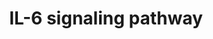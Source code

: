 ---
annotations:
- id: PW:0000516
  parent: regulatory pathway
  type: Pathway Ontology
  value: interleukin-6 signaling pathway
authors:
- MaintBot
- Mkutmon
- Eweitz
description: ''
last-edited: 2021-05-23
organisms:
- Gallus gallus
redirect_from:
- /index.php/Pathway:WP750
- /instance/WP750
revision: null
schema-jsonld:
- '@context': https://schema.org/
  '@id': https://wikipathways.github.io/pathways/WP750.html
  '@type': Dataset
  creator:
    '@type': Organization
    name: WikiPathways
  description: ''
  keywords:
  - AKT1
  - AR
  - BAD
  - BMX
  - BTK
  - CASP3
  - CASP9
  - CD40
  - CDK5
  - CDK5R1
  - CDK9
  - CEBPB
  - CREBBP
  - DAXX
  - EIF2A
  - EIF4E
  - EIF4EBP1
  - EP300
  - ERBB2
  - ERBB3
  - FES
  - FGR
  - FOS
  - FOXO1A
  - FOXO3
  - FOXO4
  - FYN
  - GAB1
  - GAB2
  - GRB2
  - GSK3B
  - HCK
  - HDAC1
  - HNF1A
  - HRAS
  - HSP90AA1
  - HSPB1
  - IL6
  - IL6R
  - IL6ST
  - INPP5D
  - INPPL1
  - JAK1
  - JAK2
  - JUN
  - LYN
  - MAP2K1
  - MAP2K2
  - MAP2K4
  - MAP2K6
  - MAP3K4
  - MAP3K7
  - MAPK1
  - MAPK14
  - MAPK3
  - MAPK8
  - MAPKAPK2
  - MAPT
  - NCOA1
  - NFKB1
  - NLK
  - PIK3R1
  - PIK3R2
  - PLCG1
  - PPP2CA
  - PPP2CB
  - PPP2R1A
  - PPP2R1B
  - PPP2R2B
  - PPP2R2C
  - PPP2R3A
  - PPP2R3B
  - PPP2R4
  - PPP2R5A
  - PPP2R5B
  - PPP2R5C
  - PPP2R5D
  - PPP2R5E
  - PRKCD
  - PTK2
  - PTK2B
  - PTPN11
  - PXN
  - RAC1
  - RAF1
  - RB1
  - RCJMB04_17i9
  - RCJMB04_4j14
  - RCJMB04_5f2
  - RPS6KA2
  - SGK1
  - SHC1
  - SOCS3
  - SOS1
  - STAT3
  - STAT5A
  - STAT5B
  - TEC
  - TYK2
  - VAV1
  license: CC0
  name: IL-6 signaling pathway
seo: CreativeWork
title: IL-6 signaling pathway
wpid: WP750
---